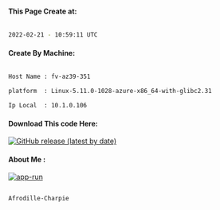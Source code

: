 
   
#### This Page Create at:

```bash

2022-02-21 - 10:59:11 UTC

```

#### Create By Machine:

```bash

Host Name : fv-az39-351

platform  : Linux-5.11.0-1028-azure-x86_64-with-glibc2.31

Ip Local  : 10.1.0.106

```
#### Download This code Here:

[![GitHub release (latest by date)](https://img.shields.io/github/v/release/Afrodille-Charpie/App-Run-1?style=for-the-badge&label=Download)](https://github.com/Afrodille-Charpie/App-Run-1/releases) 

</p> 

#### About Me :

[![app-run](https://github.com/Afrodille-Charpie/App-Run-1/actions/workflows/app-run.yml/badge.svg)](https://github.com/Afrodille-Charpie/App-Run-1/actions/workflows/app-run.yml)

```bash

Afrodille-Charpie

```

